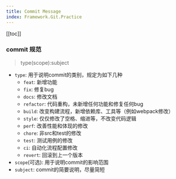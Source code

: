 ```yaml
---
title: Commit Message
index: Framework.Git.Practice
---
```


[[toc]]

### commit 规范

> type(scope):subject

- `type`: 用于说明commit的类别，规定为如下几种
  - `feat`: 新增功能
  - `fix`: 修复bug
  - `docs`: 修改文档
  - `refactor`: 代码重构，未新增任何功能和修复任何bug
  - `build`: 改变构建流程，新增依赖库、工具等（例如webpack修改）
  - `style`: 仅仅修改了空格、缩进等，不改变代码逻辑
  - `perf`: 改善性能和体现的修改
  - `chore`: 非src和test的修改
  - `test`: 测试用例的修改
  - `ci`: 自动化流程配置修改
  - `revert`: 回滚到上一个版本
- `scope`(可选): 用于说明commit的影响范围
- `subject`: commit的简要说明，尽量简短